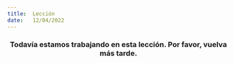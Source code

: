 ```yaml
---
title:  Lección
date:   12/04/2022
---
```


### <center>Todavía estamos trabajando en esta lección. Por favor, vuelva más tarde.</center>